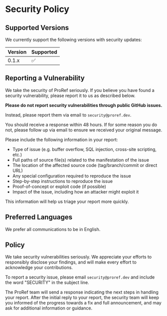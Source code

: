 # Security Policy

## Supported Versions

We currently support the following versions with security updates:

| Version | Supported          |
| ------- | ------------------ |
| 0.1.x   | :white_check_mark: |

## Reporting a Vulnerability

We take the security of ProRef seriously. If you believe you have found a security vulnerability, please report it to us as described below.

**Please do not report security vulnerabilities through public GitHub issues.**

Instead, please report them via email to `security@proref.dev`.

You should receive a response within 48 hours. If for some reason you do not, please follow up via email to ensure we received your original message.

Please include the following information in your report:

- Type of issue (e.g. buffer overflow, SQL injection, cross-site scripting, etc.)
- Full paths of source file(s) related to the manifestation of the issue
- The location of the affected source code (tag/branch/commit or direct URL)
- Any special configuration required to reproduce the issue
- Step-by-step instructions to reproduce the issue
- Proof-of-concept or exploit code (if possible)
- Impact of the issue, including how an attacker might exploit it

This information will help us triage your report more quickly.

## Preferred Languages

We prefer all communications to be in English.

## Policy

We take security vulnerabilities seriously. We appreciate your efforts to responsibly disclose your findings, and will make every effort to acknowledge your contributions.

To report a security issue, please email `security@proref.dev` and include the word "SECURITY" in the subject line.

The ProRef team will send a response indicating the next steps in handling your report. After the initial reply to your report, the security team will keep you informed of the progress towards a fix and full announcement, and may ask for additional information or guidance. 